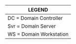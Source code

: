 | LEGEND                  |
| ----------------------- |
| DC = Domain Controller  |
| Svr = Domain Server     |
| WS = Domain Workstation |

















